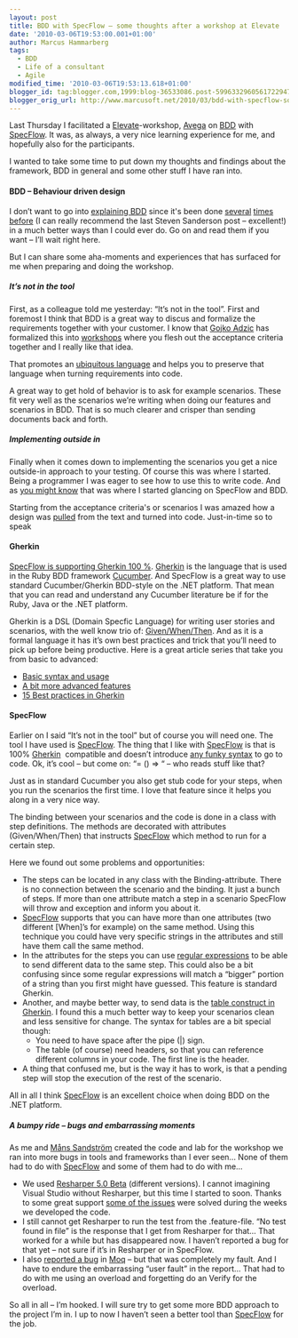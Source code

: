 ```yaml
---
layout: post
title: BDD with SpecFlow – some thoughts after a workshop at Elevate
date: '2010-03-06T19:53:00.001+01:00'
author: Marcus Hammarberg
tags:
  - BDD
  - Life of a consultant
  - Agile
modified_time: '2010-03-06T19:53:13.618+01:00'
blogger_id: tag:blogger.com,1999:blog-36533086.post-5996332960561722947
blogger_orig_url: http://www.marcusoft.net/2010/03/bdd-with-specflow-some-thoughts-after.html
---
```



Last Thursday I facilitated a
<a href="http://blog.avegagroup.se/elevate/" target="_blank">Elevate</a>-workshop,
<a href="http://www.avegagroup.se" target="_blank">Avega</a> on
<a href="http://en.wikipedia.org/wiki/Behavior_Driven_Development"
target="_blank">BDD</a> with
<a href="http://www.specflow.org" target="_blank">SpecFlow</a>. It was,
as always, a very nice learning experience for me, and hopefully also
for the participants.

I wanted to take some time to put down my thoughts and findings about
the framework, BDD in general and some other stuff I have ran into.

#### BDD – Behaviour driven design

I don’t want to go into
<a href="http://dannorth.net/introducing-bdd" target="_blank">explaining
BDD</a> since it's been done
<a href="http://blog.wekeroad.com/2009/09/21/make-bdd-your-bff-2"
target="_blank">several</a> <a
href="http://blog.stevensanderson.com/2010/03/03/behavior-driven-development-bdd-with-specflow-and-aspnet-mvc/"
target="_blank">times before</a> (I can really recommend the last Steven
Sanderson post – excellent!) in a much better ways than I could ever do.
Go on and read them if you want – I’ll wait right here.

But I can share some aha-moments and experiences that has surfaced for
me when preparing and doing the workshop.

##### It’s not in the tool

First, as a colleague told me yesterday: “It’s not in the tool”. First
and foremost I think that BDD is a great way to discus and formalize the
requirements together with your customer. I know that
<a href="http://gojko.net/" target="_blank">Gojko Adzic</a> has
formalized this into
<a href="http://gojko.net/2010/03/03/acceptance-testing-best-practices/"
target="_blank">workshops</a> where you flesh out the acceptance
criteria together and I really like that idea.

That promotes an <a href="http://domaindrivendesign.org/node/132"
target="_blank">ubiquitous language</a> and helps you to preserve that
language when turning requirements into code.

A great way to get hold of behavior is to ask for example scenarios.
These fit very well as the scenarios we’re writing when doing our
features and scenarios in BDD. That is so much clearer and crisper than
sending documents back and forth.

##### Implementing outside in

Finally when it comes down to implementing the scenarios you get a nice
outside-in approach to your testing. Of course this was where I started.
Being a programmer I was eager to see how to use this to write code. And
as
<a href="http://www.marcusoft.net/2010/02/specflow-bdd-net-style.html"
target="_blank">you might know</a> that was where I started glancing on
SpecFlow and BDD.

Starting from the acceptance criteria's or scenarios I was amazed how a
design was
<a href="http://en.wikipedia.org/wiki/Kanban" target="_blank">pulled</a>
from the text and turned into code. Just-in-time so to speak

#### Gherkin

<a href="http://www.specflow.org/specflow/feature-syntax.aspx"
target="_blank">SpecFlow is supporting Gherkin 100 %</a>.
<a href="http://wiki.github.com/aslakhellesoy/cucumber/gherkin"
target="_blank">Gherkin</a> is the language that is used in the Ruby BDD
framework <a href="http://cukes.info/" target="_blank">Cucumber</a>. And
SpecFlow is a great way to use standard Cucumber/Gherkin BDD-style on
the .NET platform. That mean that you can read and understand any
Cucumber literature be if for the Ruby, Java or the .NET platform.

Gherkin is a DSL (Domain Specfic Language) for writing user stories and
scenarios, with the well know trio of:
<a href="http://wiki.github.com/aslakhellesoy/cucumber/given-when-then"
target="_blank">Given/When/Then</a>. And as it is a formal language it
has it’s own best practices and trick that you’ll need to pick up before
being productive. Here is a great article series that take you from
basic to advanced:

- <a href="http://www.engineyard.com/blog/2009/cucumber-introduction/"
    target="_blank">Basic syntax and usage</a>
- <a href="http://www.engineyard.com/blog/2009/cucumber-more-advanced/"
    target="_blank">A bit more advanced features</a>
- <a
    href="http://www.engineyard.com/blog/2009/15-expert-tips-for-using-cucumber/"
    target="_blank">15 Best practices in Gherkin</a>

#### SpecFlow

Earlier on I said “It’s not in the tool” but of course you will need
one. The tool I have used is
<a href="http://www.specflow.org" target="_blank">SpecFlow</a>. The
thing that I like with
<a href="http://www.specflow.org" target="_blank">SpecFlow</a> is that
is 100% <a href="http://wiki.github.com/aslakhellesoy/cucumber/gherkin"
target="_blank">Gherkin</a>  compatible and doesn’t introduce <a
href="http://codebetter.com/blogs/aaron.jensen/archive/2008/05/08/introducing-machine-specifications-or-mspec-for-short.aspx"
target="_blank">any funky syntax</a> to go to code. Ok, it’s cool – but
come on: “= () =\> “ – who reads stuff like that?

Just as in standard Cucumber you also get stub code for your steps, when
you run the scenarios the first time. I love that feature since it helps
you along in a very nice way.

The binding between your scenarios and the code is done in a class with
step definitions. The methods are decorated with attributes
(Given/When/Then) that instructs
<a href="http://www.specflow.org" target="_blank">SpecFlow</a> which
method to run for a certain step.

Here we found out some problems and opportunities:

- The steps can be located in any class with the Binding-attribute.
    There is no connection between the scenario and the binding. It just
    a bunch of steps. If more than one attribute match a step in a
    scenario SpecFlow will throw and exception and inform you about it.
- <a href="http://www.specflow.org" target="_blank">SpecFlow</a>
    supports that you can have more than one attributes (two different
    \[When\]’s for example) on the same method. Using this technique you
    could have very specific strings in the attributes and still have
    them call the same method.
- In the attributes for the steps you can use <a
    href="http://github.com/techtalk/SpecFlow/blob/master/Samples/BowlingKata/Bowling.Specflow/BowlingSteps.cs"
    target="_blank">regular expressions</a> to be able to send different
    data to the same step. This could also be a bit confusing since some
    regular expressions will match a “bigger” portion of a string than
    you first might have guessed. This feature is standard Gherkin.
- Another, and maybe better way, to send data is the <a
    href="http://github.com/aslakhellesoy/cucumber-rails-test/blob/master/features/manage_lorries.feature"
    target="_blank">table construct in Gherkin</a>. I found this a much
    better way to keep your scenarios clean and less sensitive for
    change.
    The syntax for tables are a bit special though:
  - You need to have space after the pipe (\|) sign.
  - The table (of course) need headers, so that you can reference
        different columns in your code. The first line is the header.
- A thing that confused me, but is the way it has to work, is that a
    pending step will stop the execution of the rest of the scenario.

All in all I think
<a href="http://www.specflow.org" target="_blank">SpecFlow</a> is an
excellent choice when doing BDD on the .NET platform.

##### A bumpy ride – bugs and embarrassing moments

As me and
<a href="http://manssandstrom.wordpress.com/" target="_blank">Måns
Sandström</a> created the code and lab for the workshop we ran into more
bugs in tools and frameworks than I ever seen… None of them had to do
with <a href="http://www.specflow.org" target="_blank">SpecFlow</a> and
some of them had to do with me…

- We used <a href="http://www.jetbrains.com/resharper/beta/beta.html"
    target="_blank">Resharper 5.0 Beta</a> (different versions). I
    cannot imagining Visual Studio without Resharper, but this time I
    started to soon. Thanks to some great support
    <a href="http://www.jetbrains.net/devnet/thread/286635"
    target="_blank">some of the issues</a> were solved during the weeks
    we developed the code.
- I still cannot get Resharper to run the test from the .feature-file.
    “No test found in file” is the response that I get from Resharper
    for that… That worked for a while but has disappeared now. I haven’t
    reported a bug for that yet – not sure if it’s in Resharper or in
    SpecFlow.
- I also <a href="http://code.google.com/p/moq/issues/detail?id=234"
    target="_blank">reported a bug</a> in
    <a href="http://code.google.com/p/moq/" target="_blank">Moq</a> –
    but that was completely my fault. And I have to endure the
    embarrassing “user fault” in the report…
    That had to do with me using an overload and forgetting do an Verify
    for the overload.

So all in all – I’m hooked. I will sure try to get some more BDD
approach to the project I’m in. I up to now I haven’t seen a better tool
than <a href="http://www.specflow.org" target="_blank">SpecFlow</a> for
the job.
